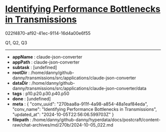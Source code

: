 # [Identifying Performance Bottlenecks in Transmissions](https://claude.ai/chat/270baa8a-911f-4a98-a854-48a1eaf84eda)

022f4870-af92-41ec-9114-16d4a00e6f55

Q1, Q2, Q3

---

* **appName** : claude-json-converter
* **appPath** : claude-json-converter
* **subtask** : [undefined]
* **rootDir** : /home/danny/github-danny/transmissions/src/applications/claude-json-converter
* **dataDir** : /home/danny/github-danny/transmissions/src/applications/claude-json-converter/data
* **tags** : p10.p20.p30.p40.p50
* **done** : [undefined]
* **meta** : {
  "conv_uuid": "270baa8a-911f-4a98-a854-48a1eaf84eda",
  "conv_name": "Identifying Performance Bottlenecks in Transmissions",
  "updated_at": "2024-10-05T22:56:06.599703Z"
}
* **filepath** : /home/danny/github-danny/hyperdata/docs/postcraft/content-raw/chat-archives/md/270b/2024-10-05_022.md
